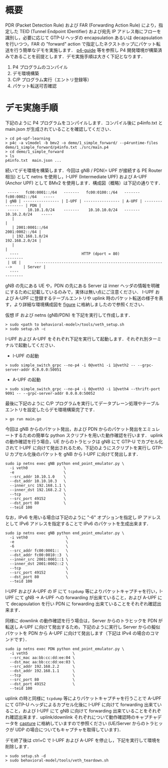 
# 概要

PDR (Packet Detection Rule) および FAR (Forwarding Action Rule) により，指定した TEID (Tunnel Endpoint IDentifier) および宛先 IP アドレス毎にフローを識別し，必要に応じて GTP-U ヘッダの encapsulation あるいは decapsulation を行いつつ，FAR の "forward" action で指定したネクストホップにパケット転送を行う簡単なデモを実施します．
[p4-guide](https://github.com/jafingerhut/p4-guide) 等を参照し P4 開発環境が構築済みであることを前提とします．デモ実施手順は大きく下記となります．

1. P4 プログラムのコンパイル
2. デモ環境構築
3. C/P プログラム実行（エントリ登録等）
4. パケット転送可否確認

# デモ実施手順

下記のように P4 プログラムをコンパイルします．コンパイル後に p4info.txt と main.json が生成されていることを確認してください．

```
> cd p4-upf-learning
> p4c -a v1model -b bmv2 -o demo/1_simple_forward/ --p4runtime-files demo/1_simple_forward/p4info.txt ./src/main.p4
> cd demo/1_simple_forward
> ls
p4info.txt  main.json ...
```

続いてデモ環境を構築します．今回は gNB / PDN(= UPF が接続する PE Router 相当) として netns を使用し，I-UPF (Intermediate UPF) および A-UPF (Anchor UPF) として BMv2 を使用します．構成図（概略）は下記の通りです．

```
 -----   fc00:0001::/64   -------   fc00:0100::/64   -------   fc00:0002::/64   -----
| gNB | ---------------- | I-UPF | ---------------- | A-UPF | ---------------- | PDN |
 -----    10.10.1.0/24    -------    10.10.10.0/24   -------    10.10.2.0/24    -----
   |                                                                              |
   | 2001:0001::/64                                                2001:0002::/64 |
   | 192.168.1.0/24                                                192.168.2.0/24 |
   |                                                                              |
  ----                            HTTP (dport = 80)                            --------
 | UE |      ----------------------------------------------------------->     | Server |
  ----                                                                         --------
```

gNB の先にある UE や，PDN の先にある Server は inner ヘッダの情報を明確にするために記載しているのみで，実体は無い点にご注意ください．
I-UPF および A-UPF に登録するテーブルエントリや uplink 時のパケット転送の様子を表す，より詳細な環境構成図を [figure](./figures) に格納しましたので参照ください．

仮想 IF および netns (gNB/PDN) を下記を実行して作成します．

```
> sudo <path to behavioral-model>/tools/veth_setup.sh
> sudo setup.sh -c
```

I-UPF および A-UPF をそれぞれ下記を実行して起動します．それぞれ別ターミナルで起動してください．

- I-UPF の起動

```
> sudo simple_switch_grpc --no-p4 -i 0@veth1 -i 1@veth2 -- --grpc-server-addr 0.0.0.0:50051
```

- A-UPF の起動
```
> sudo simple_switch_grpc --no-p4 -i 0@veth3 -i 1@veth4 --thrift-port 9091 -- --grpc-server-addr 0.0.0.0:50052
```

最後に下記のように C/P プログラムを実行してデータプレーン処理やテーブルエントリを設定したらデモ環境構築完了です．

```
> go run main.go
```

今回は gNB からのパケット発出，および PDN からのパケット発出をエミュレートするための簡単な python スクリプトを用いた動作確認を行います．
uplink の動作確認を行う場合，UE からのトラヒックは gNB にて GTP-U でカプセル化されて I-UPF に向けて発出されるため，下記のようにスクリプトを実行し GTP-U カプセル化後のパケットを gNB から I-UPF に向けて発出します．

```
sudo ip netns exec gNB python end_point_emulator.py \
  -i veth0                \
  -e                      \
  --src_addr 10.10.1.0    \
  --dst_addr 10.10.10.3   \
  --inner_src 192.168.1.1 \
  --inner_dst 192.168.2.2 \
  --tcp                   \
  --src_port 49152        \
  --dst_port 80           \
  --teid 100
```

なお，IPv6 を用いる場合は下記のように "-6" オプションを指定し IP アドレスとして IPv6 アドレスを指定することで IPv6 のパケットを生成出来ます．

```
sudo ip netns exec gNB python end_point_emulator.py \
  -i veth0                 \
  -e                       \
  -6                       \
  --src_addr fc00:0001::   \
  --dst_addr fc00:0010::3  \
  --inner_src 2001:0001::1 \
  --inner_dst 2001:0002::2 \
  --tcp                    \
  --src_port 49152         \
  --dst_port 80            \
  --teid 100
```

I-UPF および A-UPF の IF にて ```tcpdump``` 等によりパケットキャプチャを行い，I-UPF にて gNB -> A-UPF への forwarding が出来ていること，および A-UPF にて decapsulation を行い PDN に forwarding 出来ていることをそれぞれ確認出来ます．

同様に downlink の動作確認を行う場合は，Server からのトラヒックを PDN が転送し A-UPF に向けて発出するため，下記のように実行し Server からの擬似パケットを PDN から A-UPF に向けて発出します（下記は IPv4 の場合のコマンドです）．

```
sudo ip netns exec PDN python end_point_emulator.py \
  -i veth5                    \
  --src_mac aa:bb:cc:dd:ee:04 \
  --dst_mac aa:bb:cc:dd:ee:03 \
  --src_addr 192.168.2.2      \
  --dst_addr 192.168.1.1      \
  --tcp                       \
  --src_port 80               \
  --dst_port 49152            \
  --teid 100
```

uplink の時と同様に ```tcpdump``` 等によりパケットキャプチャを行うことで A-UPF にて GTP-U ヘッダによるカプセル化後に I-UPF に向けて forwarding 出来ていること，および I-UPF にて gNB に向けて forwarding 出来ていることをそれぞれ確認出来ます．uplink/downlink それぞれについて動作確認時のキャプチャデータを [capture](./capture) に格納していますので参照ください (UE/Server からのトラヒックが UDP の場合についてもキャプチャを取得しています)．

デモ終了後は ctrl+C で I-UPF および A-UPF を停止し，下記を実行して環境を削除します．

```
> sudo setup.sh -d
> sudo behavioral-model/tools/veth_teardown.sh
```
